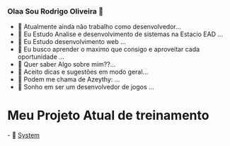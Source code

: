 ### Olaa  Sou  Rodrigo Oliveira 👋


- 🔹 Atualmente ainda não trabalho como desenvolvedor...
- 🔹 Eu Estudo Analise e desenvolvimento de sistemas na Estacio EAD ...
- 🔹 Eu Estudo desenvolvimento web  ...
- 🔹 Eu busco aprender o maximo que consigo e aproveitar cada oportunidade ...
- 🔹 Quer saber Algo sobre mim??...
- 🔹 Aceito dicas e sugestões em modo geral...
- 🔹 Podem me chama de Azeythy: ...
- 🔹 Sonho em ser um desenvolvedor de jogos  ...
 <h1 >Meu Projeto Atual de treinamento</h1>
- 💫 <a href="https://crud-com-react-one.vercel.app/">System</a>


